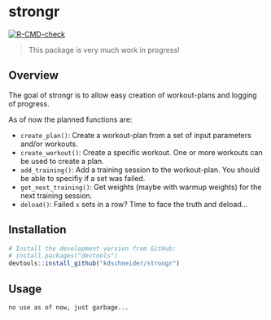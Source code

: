 
<!-- README.md is generated from README.Rmd. Please edit that file -->

# strongr

<!-- badges: start -->

[![R-CMD-check](https://github.com/kdschneider/strongr/actions/workflows/r-check-standard.yaml/badge.svg)](https://github.com/kdschneider/strongr/actions/workflows/r-check-standard.yaml)
<!-- badges: end -->

> This package is very much work in progress!

## Overview

The goal of strongr is to allow easy creation of workout-plans and
logging of progress.

As of now the planned functions are:

-   `create_plan()`: Create a workout-plan from a set of input
    parameters and/or workouts.
-   `create_workout()`: Create a specific workout. One or more workouts
    can be used to create a plan.
-   `add_training()`: Add a training session to the workout-plan. You
    should be able to specifiy if a set was failed.
-   `get_next_training()`: Get weights (maybe with warmup weights) for
    the next training session.
-   `deload()`: Failed `x` sets in a row? Time to face the truth and
    deload…

## Installation

``` r
# Install the development version from GitHub:
# install.packages("devtools")
devtools::install_github("kdschneider/strongr")
```

## Usage

`no use as of now, just garbage...`
